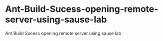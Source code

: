 # Ant-Build-Sucess-opening-remote-server-using-sause-lab
Ant Build Sucess opening remote server using sause lab
